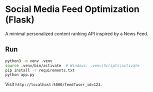 # Social Media Feed Optimization (Flask)

A minimal personalized content ranking API inspired by a News Feed.

## Run
```bash
python3 -m venv .venv
source .venv/bin/activate  # Windows: .venv\Scripts\activate
pip install -r requirements.txt
python app.py
```
Visit `http://localhost:5000/feed?user_id=123`.

